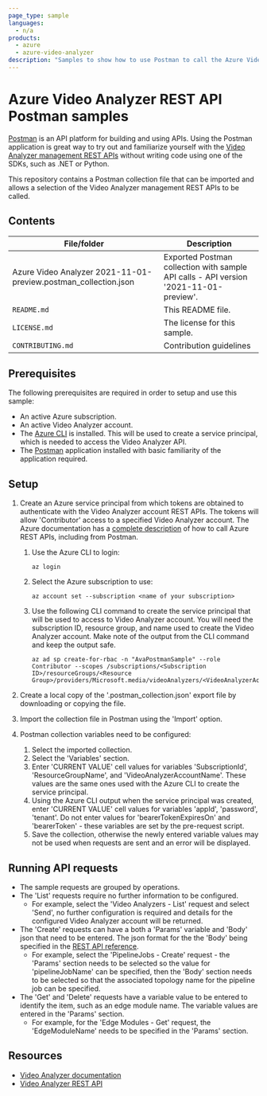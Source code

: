```yaml
---
page_type: sample
languages:
  - n/a
products:
  - azure
  - azure-video-analyzer
description: "Samples to show how to use Postman to call the Azure Video Analyzer management API."  
---
```


# Azure Video Analyzer REST API Postman samples

[Postman](https://www.postman.com) is an API platform for building and using APIs. Using the Postman application is great way to try out and familiarize yourself with the [Video Analyzer management REST APIs](https://docs.microsoft.com/rest/api/videoanalyzer/) without writing code using one of the SDKs, such as .NET or Python.

This repository contains a Postman collection file that can be imported and allows a selection of the Video Analyzer management REST APIs to be called.

## Contents

| File/folder       | Description                                |
|----------------------|--------------------------------------------|
| Azure Video Analyzer 2021-11-01-preview.postman_collection.json | Exported Postman collection with sample API calls - API version '2021-11-01-preview'. |
| `README.md` | This README file. |
| `LICENSE.md` | The license for this sample. |
| `CONTRIBUTING.md` | Contribution guidelines |

## Prerequisites

The following prerequisites are required in order to setup and use this sample:

- An active Azure subscription.
- An active Video Analyzer account.
- The [Azure CLI](https://docs.microsoft.com/cli/azure/) is installed. This will be used to create a service principal, which is needed to access the Video Analyzer API.
- The [Postman](https://www.postman.com) application installed with basic familiarity of the application required.

## Setup

1. Create an Azure service principal from which tokens are obtained to authenticate with the Video Analyzer account REST APIs. The tokens will allow 'Contributor' access to a specified Video Analyzer account. The Azure documentation has a [complete description](https://docs.microsoft.com/rest/api/azure/) of how to call Azure REST APIs, including from Postman.
    1. Use the Azure CLI to login:
        ```azurecli
        az login
        ```

    1. Select the Azure subscription to use:
        ```azurecli
        az account set --subscription <name of your subscription>
        ```

    1. Use the following CLI command to create the service principal that will be used to access to Video Analyzer account. You will need the subscription ID, resource group, and name used to create the Video Analyzer account. Make note of the output from the CLI command and keep the output safe.
        ```azurecli
        az ad sp create-for-rbac -n "AvaPostmanSample" --role Contributor --scopes /subscriptions/<Subscription ID>/resourceGroups/<Resource Group>/providers/Microsoft.media/videoAnalyzers/<VideoAnalyzerAccountName>
        ```

1. Create a local copy of the '.postman_collection.json' export file by downloading or copying the file.
1. Import the collection file in Postman using the 'Import' option.
1. Postman collection variables need to be configured:
    1. Select the imported collection.
    1. Select the 'Variables' section.
    1. Enter 'CURRENT VALUE' cell values for variables 'SubscriptionId', 'ResourceGroupName', and 'VideoAnalyzerAccountName'. These values are the same ones used with the Azure CLI to create the service principal.
    1. Using the Azure CLI output when the service principal was created, enter 'CURRENT VALUE' cell values for variables 'appId', 'password', 'tenant'. Do not enter values for 'bearerTokenExpiresOn' and 'bearerToken' - these variables are set by the pre-request script.
    1. Save the collection, otherwise the newly entered variable values may not be used when requests are sent and an error will be displayed.

## Running API requests

- The sample requests are grouped by operations.
- The 'List' requests require no further information to be configured.
    - For example, select the 'Video Analyzers - List' request and select 'Send', no further configuration is required and details for the configured Video Analyzer account will be returned.
- The 'Create' requests can have a both a 'Params' variable and 'Body' json that need to be entered. The json format for the the 'Body' being specified in the [REST API reference](https://docs.microsoft.com/rest/api/videoanalyzer/).
    - For example, select the 'PipelineJobs - Create' request - the 'Params' section needs to be selected so the value for 'pipelineJobName' can be specified, then the 'Body' section needs to be selected so that the associated topology name for the pipeline job can be specified.
- The 'Get' and 'Delete' requests have a variable value to be entered to identify the item, such as an edge module name. The variable values are entered in the 'Params' section.
    - For example, for the 'Edge Modules - Get' request, the 'EdgeModuleName' needs to be specified in the 'Params' section.

## Resources

- [Video Analyzer documentation](https://docs.microsoft.com/azure/azure-video-analyzer/video-analyzer-docs)
- [Video Analyzer REST API](https://docs.microsoft.com/rest/api/videoanalyzer/)
